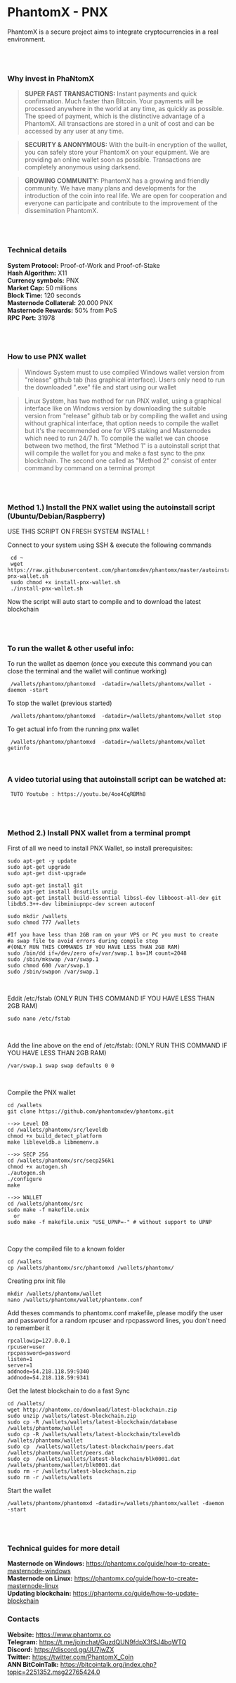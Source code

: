 # PhantomX - PNX

PhantomX is a secure project aims to integrate cryptocurrencies in a real environment.

<br><br>

### Why invest in PhaNtomX

> **SUPER FAST TRANSACTIONS:** Instant payments and quick confirmation. Much faster than Bitcoin. Your payments will be processed anywhere in the world at any time, as quickly as possible. The speed of payment, which is the distinctive advantage of a PhantomX. All transactions are stored in a unit of cost and can be accessed by any user at any time.

> **SECURITY & ANONYMOUS:** With the built-in encryption of the wallet, you can safely store your PhantomX on your equipment. We are providing an online wallet soon as possible. Transactions are completely anonymous using darksend.

> **GROWING COMMUNITY:** PhantomX has a growing and friendly community. We have many plans and developments for the introduction of the coin into real life. We are open for cooperation and everyone can participate and contribute to the improvement of the dissemination PhantomX.

<br><br>

### Technical details

 **System Protocol:** Proof-of-Work and Proof-of-Stake<br>
 **Hash Algorithm:** X11<br>
 **Currency symbols:** PNX<br>
 **Market Cap:** 50 millions<br>
 **Block Time:** 120 seconds<br>
 **Masternode Collateral:** 20.000 PNX<br>
 **Masternode Rewards:** 50% from PoS<br>
 **RPC Port:** 31978<br>

<br><br>

### How to use PNX wallet

> Windows System must to use compiled Windows wallet version from "release" github tab (has graphical interface). Users only need to run the downloaded ".exe" file and start using our wallet

> Linux System, has two method for run PNX wallet, using a graphical interface like on Windows version by downloading the suitable version from "release" github tab or by compiling the wallet and using without graphical interface, that option needs to compile the wallet but it's the recommended one for VPS staking and Masternodes which need to run 24/7 h.
To compile the wallet we can choose between two method, the first "Method 1" is a autoinstall script that will compile the wallet for you and make a fast sync to the pnx blockchain. The second one called as "Method 2" consist of enter command by command on a terminal prompt

<br><br>

 ### **Method 1.) Install the PNX wallet using the autoinstall script (Ubuntu/Debian/Raspberry)**

 USE THIS SCRIPT ON FRESH SYSTEM INSTALL !

 Connect to your system using SSH & execute the following commands

     cd ~
     wget https://raw.githubusercontent.com/phantomxdev/phantomx/master/autoinstall/install-pnx-wallet.sh
     sudo chmod +x install-pnx-wallet.sh
     ./install-pnx-wallet.sh

 Now the script will auto start to compile and to download the latest blockchain<br><br>

<br>

 ### To run the wallet & other useful info:

 To run the wallet as daemon (once you execute this command you can close the terminal and the wallet will continue working)

     /wallets/phantomx/phantomxd  -datadir=/wallets/phantomx/wallet -daemon -start

 To stop the wallet (previous started)

     /wallets/phantomx/phantomxd  -datadir=/wallets/phantomx/wallet stop

 To get actual info from the running pnx wallet

     /wallets/phantomx/phantomxd  -datadir=/wallets/phantomx/wallet getinfo


<br>

 ### A video tutorial using that autoinstall script can be watched at:

     TUTO Youtube : https://youtu.be/4oo4CqRBMh8

<br><br>

### **Method 2.) Install PNX wallet from a terminal prompt**

First of all we need to install PNX Wallet, so install prerequisites:

    sudo apt-get -y update
    sudo apt-get upgrade
    sudo apt-get dist-upgrade

    sudo apt-get install git
    sudo apt-get install dnsutils unzip
    sudo apt-get install build-essential libssl-dev libboost-all-dev git libdb5.3++-dev libminiupnpc-dev screen autoconf

    sudo mkdir /wallets
    sudo chmod 777 /wallets

    #If you have less than 2GB ram on your VPS or PC you must to create
    #a swap file to avoid errors during compile step
    #(ONLY RUN THIS COMMANDS IF YOU HAVE LESS THAN 2GB RAM)
    sudo /bin/dd if=/dev/zero of=/var/swap.1 bs=1M count=2048
    sudo /sbin/mkswap /var/swap.1
    sudo chmod 600 /var/swap.1
    sudo /sbin/swapon /var/swap.1

<br>

Eddit /etc/fstab
(ONLY RUN THIS COMMAND IF YOU HAVE LESS THAN 2GB RAM)

    sudo nano /etc/fstab

<br>

Add the line above on the end of /etc/fstab:
(ONLY RUN THIS COMMAND IF YOU HAVE LESS THAN 2GB RAM)

    /var/swap.1 swap swap defaults 0 0

<br>

Compile the PNX wallet

    cd /wallets
    git clone https://github.com/phantomxdev/phantomx.git

    -->> Level DB
    cd /wallets/phantomx/src/leveldb
    chmod +x build_detect_platform
    make libleveldb.a libmemenv.a

    -->> SECP 256
    cd /wallets/phantomx/src/secp256k1
    chmod +x autogen.sh
    ./autogen.sh
    ./configure
    make

    -->> WALLET
    cd /wallets/phantomx/src
    sudo make -f makefile.unix
      or
    sudo make -f makefile.unix "USE_UPNP=-" # without support to UPNP

<br>

Copy the compiled file to a known folder

    cd /wallets
    cp /wallets/phantomx/src/phantomxd /wallets/phantomx/

Creating  pnx init file

    mkdir /wallets/phantomx/wallet
    nano /wallets/phantomx/wallet/phantomx.conf

Add theses commands to phantomx.conf makefile, please modify the user and password for a random rpcuser and rpcpassword lines, you don't need to remember it

    rpcallowip=127.0.0.1
    rpcuser=user
    rpcpassword=password
    listen=1
    server=1
    addnode=54.218.118.59:9340
    addnode=54.218.118.59:9341

Get the latest blockchain to do a fast Sync

    cd /wallets/
    wget http://phantomx.co/download/latest-blockchain.zip
    sudo unzip /wallets/latest-blockchain.zip
    sudo cp -R /wallets/wallets/latest-blockchain/database /wallets/phantomx/wallet
    sudo cp -R /wallets/wallets/latest-blockchain/txleveldb /wallets/phantomx/wallet
    sudo cp  /wallets/wallets/latest-blockchain/peers.dat /wallets/phantomx/wallet/peers.dat
    sudo cp  /wallets/wallets/latest-blockchain/blk0001.dat /wallets/phantomx/wallet/blk0001.dat
    sudo rm -r /wallets/latest-blockchain.zip
    sudo rm -r /wallets/wallets


Start the wallet

    /wallets/phantomx/phantomxd -datadir=/wallets/phantomx/wallet -daemon -start

<br><br>

### Technical guides for more detail

 **Masternode on Windows:** https://phantomx.co/guide/how-to-create-masternode-windows<br>
 **Masternode on Linux:** https://phantomx.co/guide/how-to-create-masternode-linux<br>
 **Updating blockchain:** https://phantomx.co/guide/how-to-update-blockchain



### Contacts
 **Website:** https://www.phantomx.co<br>
 **Telegram:** https://t.me/joinchat/GuzdQUN9fdpX3fSJ4bqWTQ<br>
 **Discord:** https://discord.gg/JU7jwZX<br>
 **Twitter:** https://twitter.com/PhantomX_Coin<br>
 **ANN BitCoinTalk:** https://bitcointalk.org/index.php?topic=2251352.msg22765424.0
